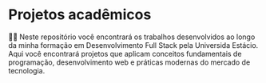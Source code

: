 # Projetos acadêmicos

👩‍🎓 Neste repositório você encontrará os trabalhos desenvolvidos ao longo da minha formação em Desenvolvimento Full Stack pela Universida Estácio. Aqui você encontrará projetos que aplicam conceitos fundamentais de programação, desenvolvimento web e práticas modernas do mercado de tecnologia.